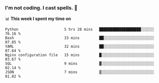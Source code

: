 ### I'm not coding. I cast spells. 🎩

📊 **This week I spent my time on**
<!--START_SECTION:waka-->

```text
Python                     5 hrs 28 mins   ███████████████████░░░░░░   76.16 %
Bash                       33 mins         ██░░░░░░░░░░░░░░░░░░░░░░░   07.85 %
YAML                       32 mins         ██░░░░░░░░░░░░░░░░░░░░░░░   07.64 %
Nginx configuration file   15 mins         █░░░░░░░░░░░░░░░░░░░░░░░░   03.67 %
SQL                        9 mins          ▓░░░░░░░░░░░░░░░░░░░░░░░░   02.14 %
JSON                       7 mins          ▒░░░░░░░░░░░░░░░░░░░░░░░░   01.82 %
```

<!--END_SECTION:waka-->
